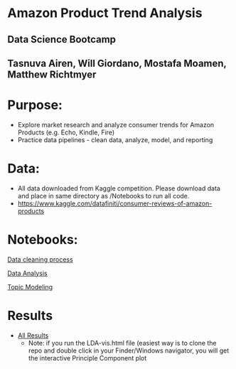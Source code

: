 # Amazon Product Trend Analysis

## Data Science Bootcamp
## Tasnuva Airen, Will Giordano, Mostafa Moamen, Matthew Richtmyer



# Purpose:
* Explore market research and analyze consumer trends for Amazon Products (e.g. Echo, Kindle, Fire)
* Practice data pipelines - clean data, analyze, model, and reporting


# Data: 
* All data downloaded from Kaggle competition. Please download data and place in same directory as /Notebooks to run all code. 
* https://www.kaggle.com/datafiniti/consumer-reviews-of-amazon-products


# Notebooks:
[Data cleaning process](https://github.com/mrichtmyer/AmazonProductTrends/blob/master/Notebooks/Data_Exploration_and_Cleanup.ipynb)

[Data Analysis](https://github.com/mrichtmyer/AmazonProductTrends/blob/master/Notebooks/Final%20Data%20Analysis.ipynb)

[Topic Modeling](https://github.com/mrichtmyer/AmazonProductTrends/blob/master/Notebooks/Topic%20Modeling.ipynb)

# Results
* [All Results](https://github.com/mrichtmyer/amazon_trend_analysis/tree/master/Results)
  - Note: if you run the LDA-vis.html file (easiest way is to clone the repo and double click in your Finder/Windows navigator, you will get the interactive Principle Component plot
